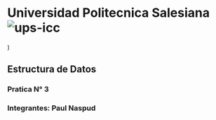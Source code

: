 # Universidad Politecnica Salesiana ![ups-icc](https://github.com/PaulSebastianNaspud/estructura-u2-pratica3/assets/131235143/d8801de9-eea7-49f5-9594-fe27f5d55528)
)
## Estructura de Datos
### Pratica N° 3
### Integrantes: Paul Naspud
